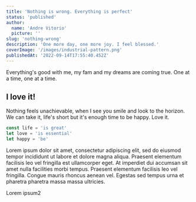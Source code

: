 ```yaml
---
title: 'Nothing is wrong. Everything is perfect'
status: 'published'
author:
  name: 'Andre Vitorio'
  picture: ''
slug: 'nothing-wrong'
description: 'One more day, one more joy. I feel blessed.'
coverImage: '/images/industrial-pattern.png'
publishedAt: '2022-09-14T17:55:40.452Z'
---
```


Everything's good with me, my fam and my dreams are coming true. One at a time, one at a time.

## I love it!

Nothing feels unachievable, when I see you smile and look to the horizon. We can take it, life's short but it's enough time to be happy. Love it.

```javascript
const life = 'is great'
let love = 'is essential'
let happy = 'be'
```

Lorem ipsum dolor sit amet, consectetur adipiscing elit, sed do eiusmod tempor incididunt ut labore et dolore magna aliqua. Praesent elementum facilisis leo vel fringilla est ullamcorper eget. At imperdiet dui accumsan sit amet nulla facilities morbi tempus. Praesent elementum facilisis leo vel fringilla. Congue mauris rhoncus aenean vel. Egestas sed tempus urna et pharetra pharetra massa massa ultricies.

Lorem ipsum2

